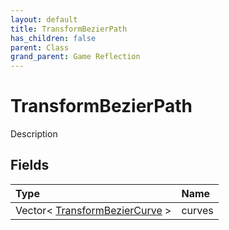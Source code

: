 ```yaml
---
layout: default
title: TransformBezierPath
has_children: false
parent: Class
grand_parent: Game Reflection
---
```

# TransformBezierPath
Description 

## Fields

| Type | Name |
|:----------|:--------------|
| Vector< [TransformBezierCurve](/riftbreaker-wiki/docs/game-reflection/classes/transform_bezier_curve/) > | curves |

